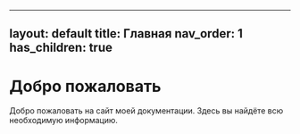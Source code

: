 
---
layout: default
title: Главная
nav_order: 1
has_children: true
---

# Добро пожаловать

Добро пожаловать на сайт моей документации. Здесь вы найдёте всю необходимую информацию.
